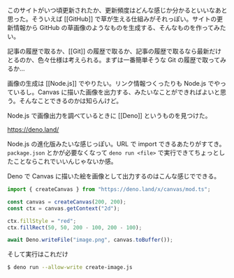 このサイトがいつ頃更新されたか、更新頻度はどんな感じか分かるといいなあと思った。そういえば [[GitHub]] で草が生える仕組みがそれっぽい。サイトの更新情報から GitHub の草画像のようなものを生成する、そんなものを作ってみたい。

記事の履歴で取るか、[[Git]] の履歴で取るか、記事の履歴で取るなら最新だけとるのか、色々仕様は考えられる。まずは一番簡単そうな Git の履歴で取ってみるか…

画像の生成は [[Node.js]] でやりたい。リンク情報つくったりも Node.js でやっているし。Canvas に描いた画像を出力する、みたいなことができればよいと思う。そんなことできるのかは知らんけど。

Node.js で画像出力を調べているときに [[Deno]] というものを見つけた。

https://deno.land/

Node.js の進化版みたいな感じっぽい。URL で import できるあたりがすてき。`package.json` とかが必要なくなって `deno run <file>` で実行できてちょっとしたことならこれでいいんじゃないか感。

Deno で Canvas に描いた絵を画像として出力するのはこんな感じでできる。

```javascript:create-image.js
import { createCanvas } from "https://deno.land/x/canvas/mod.ts";

const canvas = createCanvas(200, 200);
const ctx = canvas.getContext("2d");

ctx.fillStyle = "red";
ctx.fillRect(50, 50, 200 - 100, 200 - 100);

await Deno.writeFile("image.png", canvas.toBuffer());
```

そして実行はこれだけ

```bash
$ deno run --allow-write create-image.js
```
